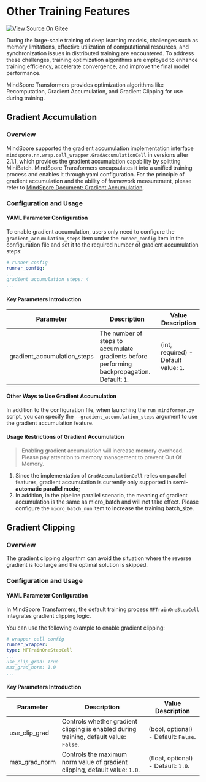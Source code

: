 # Other Training Features

[![View Source On Gitee](https://mindspore-website.obs.cn-north-4.myhuaweicloud.com/website-images/master/resource/_static/logo_source_en.svg)](https://gitee.com/mindspore/docs/blob/master/docs/mindformers/docs/source_en/feature/other_training_features.md)

During the large-scale training of deep learning models, challenges such as memory limitations, effective utilization of computational resources, and synchronization issues in distributed training are encountered. To address these challenges, training optimization algorithms are employed to enhance training efficiency, accelerate convergence, and improve the final model performance.

MindSpore Transformers provides optimization algorithms like Recomputation, Gradient Accumulation, and Gradient Clipping for use during training.

## Gradient Accumulation

### Overview

MindSpore supported the gradient accumulation implementation interface `mindspore.nn.wrap.cell_wrapper.GradAccumulationCell` in versions after 2.1.1, which provides the gradient accumulation capability by splitting MiniBatch. MindSpore Transformers encapsulates it into a unified training process and enables it through yaml configuration. For the principle of gradient accumulation and the ability of framework measurement, please refer to [MindSpore Document: Gradient Accumulation](https://www.mindspore.cn/tutorials/en/master/parallel/distributed_gradient_accumulation.html).

### Configuration and Usage

#### YAML Parameter Configuration

To enable gradient accumulation, users only need to configure the `gradient_accumulation_steps` item under the `runner_config` item in the configuration file and set it to the required number of gradient accumulation steps:

```yaml
# runner config
runner_config:
...
gradient_accumulation_steps: 4
...
```

#### Key Parameters Introduction

| Parameter                   | Description                                                                                  | Value Description                     |
|-----------------------------|----------------------------------------------------------------------------------------------|---------------------------------------|
| gradient_accumulation_steps | The number of steps to accumulate gradients before performing backpropagation. Default: `1`. | (int, required) - Default value: `1`. |

#### Other Ways to Use Gradient Accumulation

In addition to the configuration file, when launching the `run_mindformer.py` script, you can specify the `--gradient_accumulation_steps` argument to use the gradient accumulation feature.

#### Usage Restrictions of Gradient Accumulation

> Enabling gradient accumulation will increase memory overhead. Please pay attention to memory management to prevent Out Of Memory.

1. Since the implementation of `GradAccumulationCell` relies on parallel features, gradient accumulation is currently only supported in **semi-automatic parallel mode**;
2. In addition, in the pipeline parallel scenario, the meaning of gradient accumulation is the same as micro_batch and will not take effect. Please configure the `micro_batch_num` item to increase the training batch_size.

## Gradient Clipping

### Overview

The gradient clipping algorithm can avoid the situation where the reverse gradient is too large and the optimal solution is skipped.

### Configuration and Usage

#### YAML Parameter Configuration

In MindSpore Transformers, the default training process `MFTrainOneStepCell` integrates gradient clipping logic.

You can use the following example to enable gradient clipping:

```yaml
# wrapper cell config
runner_wrapper:
type: MFTrainOneStepCell
...
use_clip_grad: True
max_grad_norm: 1.0
...
```

#### Key Parameters Introduction

| Parameter     | Description                                                                            | Value Description                         |
|---------------|----------------------------------------------------------------------------------------|-------------------------------------------|
| use_clip_grad | Controls whether gradient clipping is enabled during training, default value: `False`. | (bool, optional) - Default: `False`.      |
| max_grad_norm | Controls the maximum norm value of gradient clipping, default value: `1.0`.            | (float, optional) - Default: `1.0`. |